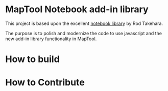 # MapTool Notebook add-in library

This project is based upon the excellent [notebook library](https://github.com/rtakehara/5e-Framework/tree/master/Resources) by Rod Takehara.

The purpose is to polish and modernize the code to use javascript and the new add-in library functionality in MapTool. 

# How to build

# How to Contribute
